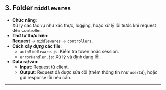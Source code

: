 ## 3. **Folder `middlewares`**
- **Chức năng**:  
  Xử lý các tác vụ như xác thực, logging, hoặc xử lý lỗi trước khi request đến controller.
- **Thứ tự thực hiện**:  
  **Request** → `middlewares` → `controllers`.
- **Cách xây dựng các file**:  
  - `authMiddleware.js`: Kiểm tra token hoặc session.  
  - `errorHandler.js`: Xử lý và định dạng lỗi.  
- **Data ra/vào**:  
  - **Input**: Request từ client.  
  - **Output**: Request đã được sửa đổi (thêm thông tin như `userId`), hoặc gửi response lỗi nếu cần.

---